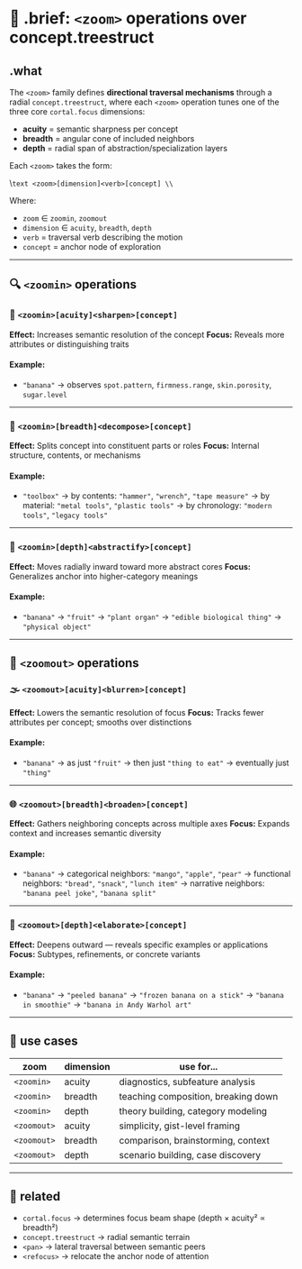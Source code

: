 # 🔎 .brief: `<zoom>` operations over concept.treestruct

## .what
The `<zoom>` family defines **directional traversal mechanisms** through a radial `concept.treestruct`, where each `<zoom>` operation tunes one of the three core `cortal.focus` dimensions:

- **acuity** = semantic sharpness per concept
- **breadth** = angular cone of included neighbors
- **depth** = radial span of abstraction/specialization layers

Each `<zoom>` takes the form:

\\```text
<zoom>[dimension]<verb>[concept]
\\```

Where:
- `zoom` ∈ `zoomin`, `zoomout`
- `dimension` ∈ `acuity`, `breadth`, `depth`
- `verb` = traversal verb describing the motion
- `concept` = anchor node of exploration

---

## 🔍 `<zoomin>` operations

### 🔎 `<zoomin>[acuity]<sharpen>[concept]`

**Effect:** Increases semantic resolution of the concept
**Focus:** Reveals more attributes or distinguishing traits

#### Example:
- `"banana"`
  → observes `spot.pattern`, `firmness.range`, `skin.porosity`, `sugar.level`

---

### 🧩 `<zoomin>[breadth]<decompose>[concept]`

**Effect:** Splits concept into constituent parts or roles
**Focus:** Internal structure, contents, or mechanisms

#### Example:
- `"toolbox"`
  → by contents: `"hammer"`, `"wrench"`, `"tape measure"`
  → by material: `"metal tools"`, `"plastic tools"`
  → by chronology: `"modern tools"`, `"legacy tools"`

---

### 🧠 `<zoomin>[depth]<abstractify>[concept]`

**Effect:** Moves radially inward toward more abstract cores
**Focus:** Generalizes anchor into higher-category meanings

#### Example:
- `"banana"`
  → `"fruit"`
  → `"plant organ"`
  → `"edible biological thing"`
  → `"physical object"`

---

## 🌌 `<zoomout>` operations

### 🌫️ `<zoomout>[acuity]<blurren>[concept]`

**Effect:** Lowers the semantic resolution of focus
**Focus:** Tracks fewer attributes per concept; smooths over distinctions

#### Example:
- `"banana"`
  → as just `"fruit"`
  → then just `"thing to eat"`
  → eventually just `"thing"`

---

### 🌐 `<zoomout>[breadth]<broaden>[concept]`

**Effect:** Gathers neighboring concepts across multiple axes
**Focus:** Expands context and increases semantic diversity

#### Example:
- `"banana"`
  → categorical neighbors: `"mango"`, `"apple"`, `"pear"`
  → functional neighbors: `"bread"`, `"snack"`, `"lunch item"`
  → narrative neighbors: `"banana peel joke"`, `"banana split"`

---

### 🧪 `<zoomout>[depth]<elaborate>[concept]`

**Effect:** Deepens outward — reveals specific examples or applications
**Focus:** Subtypes, refinements, or concrete variants

#### Example:
- `"banana"`
  → `"peeled banana"`
  → `"frozen banana on a stick"`
  → `"banana in smoothie"`
  → `"banana in Andy Warhol art"`

---

## 🎯 use cases

| zoom        | dimension | use for...                          |
|-------------|-----------|-------------------------------------|
| `<zoomin>`  | acuity    | diagnostics, subfeature analysis    |
| `<zoomin>`  | breadth   | teaching composition, breaking down |
| `<zoomin>`  | depth     | theory building, category modeling  |
| `<zoomout>` | acuity    | simplicity, gist-level framing      |
| `<zoomout>` | breadth   | comparison, brainstorming, context  |
| `<zoomout>` | depth     | scenario building, case discovery   |

---

## 🧩 related

- `cortal.focus` → determines focus beam shape (depth × acuity² ∝ breadth²)
- `concept.treestruct` → radial semantic terrain
- `<pan>` → lateral traversal between semantic peers
- `<refocus>` → relocate the anchor node of attention

